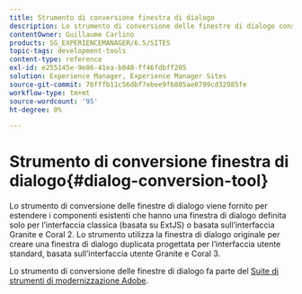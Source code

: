 ```yaml
---
title: Strumento di conversione finestra di dialogo
description: Lo strumento di conversione delle finestre di dialogo consente di estendere i componenti esistenti per i quali è stata definita solo una finestra di dialogo per l’interfaccia classica
contentOwner: Guillaume Carlino
products: SG_EXPERIENCEMANAGER/6.5/SITES
topic-tags: development-tools
content-type: reference
exl-id: e255145e-9e86-41ea-b048-ff46fdbff205
solution: Experience Manager, Experience Manager Sites
source-git-commit: 76fffb11c56dbf7ebee9f6805ae0799cd32985fe
workflow-type: tm+mt
source-wordcount: '95'
ht-degree: 0%

---
```


# Strumento di conversione finestra di dialogo{#dialog-conversion-tool}

Lo strumento di conversione delle finestre di dialogo viene fornito per estendere i componenti esistenti che hanno una finestra di dialogo definita solo per l’interfaccia classica (basata su ExtJS) o basata sull’interfaccia Granite e Coral 2. Lo strumento utilizza la finestra di dialogo originale per creare una finestra di dialogo duplicata progettata per l’interfaccia utente standard, basata sull’interfaccia utente Granite e Coral 3.

Lo strumento di conversione delle finestre di dialogo fa parte del [Suite di strumenti di modernizzazione Adobe](modernization-tools.md).

